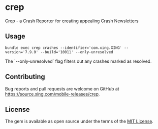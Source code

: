 # crep

Crep - a Crash Reporter for creating appealing Crash Newsletters

## Usage

`bundle exec crep crashes --identifier='com.xing.XING' --version='7.9.0' --build='10011' --only-unresolved`

The \`--only-unresolved\` flag filters out any crashes marked as resolved.

## Contributing

Bug reports and pull requests are welcome on GitHub at https://source.xing.com/mobile-releases/crep.

## License

The gem is available as open source under the terms of the [MIT License](http://opensource.org/licenses/MIT).
